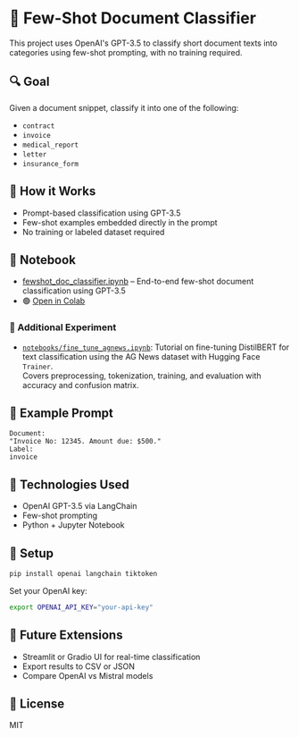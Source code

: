 # 🧠 Few-Shot Document Classifier

This project uses OpenAI's GPT-3.5 to classify short document texts into categories using few-shot prompting, with no training required.

## 🔍 Goal
Given a document snippet, classify it into one of the following:
- `contract`
- `invoice`
- `medical_report`
- `letter`
- `insurance_form`

## 🚀 How it Works
- Prompt-based classification using GPT-3.5
- Few-shot examples embedded directly in the prompt
- No training or labeled dataset required

## 📘 Notebook
- [fewshot_doc_classifier.ipynb](./fewshot_doc_classifier.ipynb) – End-to-end few-shot document classification using GPT-3.5
- 🟢 [Open in Colab](https://colab.research.google.com/github/zanvari/llm-lab/blob/main/fewshot-doc-classifier/fewshot_doc_classifier.ipynb)

### 🧪 Additional Experiment

- [`notebooks/fine_tune_agnews.ipynb`](./notebooks/fine_tune_agnews.ipynb): Tutorial on fine-tuning DistilBERT for text classification using the AG News dataset with Hugging Face `Trainer`.  
  Covers preprocessing, tokenization, training, and evaluation with accuracy and confusion matrix.
  
## 🧪 Example Prompt
```text
Document:
"Invoice No: 12345. Amount due: $500."
Label:
invoice
```

## 🧠 Technologies Used
- OpenAI GPT-3.5 via LangChain
- Few-shot prompting
- Python + Jupyter Notebook

## 🔧 Setup
```bash
pip install openai langchain tiktoken
```

Set your OpenAI key:
```bash
export OPENAI_API_KEY="your-api-key"
```

## 📂 Future Extensions
- Streamlit or Gradio UI for real-time classification
- Export results to CSV or JSON
- Compare OpenAI vs Mistral models

## 📄 License
MIT

